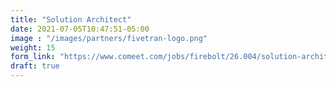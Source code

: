 ```yaml
---
title: "Solution Architect"
date: 2021-07-05T10:47:51-05:00
image : "/images/partners/fivetran-logo.png"
weight: 15
form_link: "https://www.comeet.com/jobs/firebolt/26.004/solution-architect/0B.B13"
draft: true
---
```


